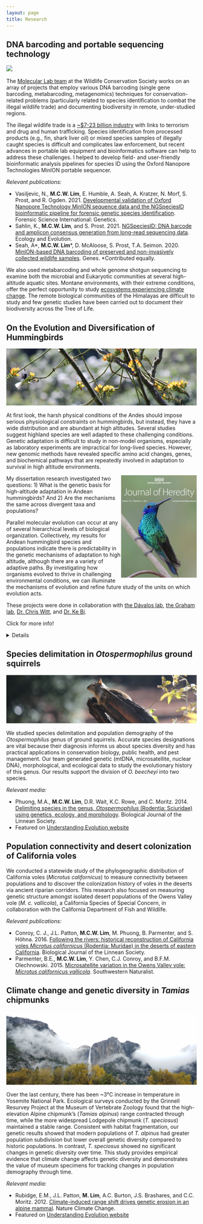 ```yaml
---
layout: page
title: Research
---
```


## DNA barcoding and portable sequencing technology

![](/assets/img/bz.jpg)

The [Molecular Lab team](https://oneworldonehealth.wcs.org/Initiatives/WCS-Molecular-Program.aspx) at the Wildlife Conservation Society works on an array of projects that employ various DNA barcoding (single gene barcoding, metabarcoding, metagenomics) techniques for conservation-related problems (particularly related to species identification to combat the illegal wildlife trade) and documenting biodiversity in remote, under-studied regions.

The illegal wildlife trade is a [~$7-23 billion industry](https://www.awf.org/news/world-wildlife-day-highlights-severity-wildlife-crime) with links to terrorism and drug and human trafficking. Species identification from processed products (e.g., fin, shark liver oil) or mixed species samples of illegally caught species is difficult and complicates law enforcement, but recent advances in portable lab equipment and bioinformatics software can help to address these challenges. I helped to develop field- and user-friendly bioinformatic analysis pipelines for species ID using the Oxford Nanopore Technologies MinION portable sequencer.

*Relevant publications:*
- Vasiljevic, N., **M.C.W. Lim**, E. Humble, A. Seah, A. Kratzer, N. Morf, S. Prost, and R. Ogden. 2021. [Developmental validation of Oxford Nanopore Technology MinION sequence data and the NGSpeciesID bioinformatic pipeline for forensic genetic species identification](https://doi.org/10.1016/j.fsigen.2021.102493). Forensic Science International: Genetics.
- Sahlin, K., **M.C.W. Lim**, and S. Prost. 2021. [NGSpeciesID: DNA barcode and amplicon consensus generation from long-read sequencing data](https://doi.org/10.1002/ece3.7146). Ecology and Evolution.
- Seah, A*, **M.C.W. Lim**\*, D. McAloose, S. Prost, T.A. Seimon. 2020. [MinION-based DNA barcoding of preserved and non-invasively collected wildlife samples](https://doi.org/10.3390/genes11040445). Genes. *Contributed equally.

We also used metabarcoding and whole genome shotgun sequencing to examine both the microbial and Eukaryotic communities at several high-altitude aquatic sites. Montane environments, with their extreme conditions, offer the perfect opportunity to study [ecosystems experiencing climate change](https://newsroom.wcs.org/News-Releases/articleType/ArticleView/articleId/12472/Wildlife-Conservation-Society-Molecular-Biologist-Tracie-Seimon-Participates-in-Trailblazing-National-Geographic-and-Rolex-Expedition-to-Mt-Everest.aspx). The remote biological communities of the Himalayas are difficult to study and few genetic studies have been carried out to document their biodiversity across the Tree of Life.

## On the Evolution and Diversification of Hummingbirds

![](/assets/img/jacobin.jpg)

At first look, the harsh physical conditions of the Andes should impose serious physiological constraints on hummingbirds, but instead, they have a wide distribution and are abundant at high altitudes. Several studies suggest highland species are well adapted to these challenging conditions. Genetic adaptation is difficult to study in non-model organisms, especially as laboratory experiments are impractical for long-lived species. However, new genomic methods have revealed specific amino acid changes, genes, and biochemical pathways that are repeatedly involved in adaptation to survival in high altitude environments.

<img align="left" height="270" width="200" src="/assets/img/jhered_cover.png" style="float: right;">

My dissertation research investigated two questions: 1) What is the genetic basis for high-altitude adaptation in Andean hummingbirds? And 2) Are the mechanisms the same across divergent taxa and populations?

Parallel molecular evolution can occur at any of several hierarchical levels of biological organization. Collectively, my results for Andean hummingbird species and populations indicate there is predictability in the genetic mechanisms of adaptation to high altitude, although there are a variety of adaptive paths. By investigating how organisms evolved to thrive in challenging environmental conditions, we can illuminate the mechanisms of evolution and refine future study of the units on which evolution acts.

These projects were done in collaboration with [the Dávalos lab](https://lmdavalos.github.io/), [the Graham lab](https://www.wsl.ch/en/employees/graham.html), [Dr. Chris Witt](https://www.unmornithology.org/home), and [Dr. Ke Bi](https://www.linkedin.com/in/ke-bi-6b513376/).

Click for more info!

<details>

*Relevant media:*

- **Lim, M.C.W.**, K. Bi, C.C. Witt, C.H. Graham, and L.M. Dávalos. 2021. [Pervasive genomic signatures of local adaptation to altitude across highland specialist Andean hummingbird populations](https://doi.org/10.1093/jhered/esab008). Journal of Heredity.
  - We were featured as Editor's Choice for the May 2021 issue! Cover photo of a sparkling violetear (*Colibri coruscans*) by Brian Zwiebel - Sabrewing Nature Tours
- **Lim, M.C.W.**, C.C. Witt, C.H. Graham, and L.M. Dávalos. 2019. [Parallel molecular evolution in pathways, genes, and sites in high-elevation hummingbirds revealed by comparative transcriptomics](https://doi.org/10.1093/gbe/evz101). Genome Biol Evol.
  - Highlight article on our GBE paper: McGrath, C. 2019. [Highlight: Andean hummingbirds reveal distinct evolutionary pathways to high-altitude adaptation](https://doi.org/10.1093/gbe/evz126). Genome Biol Evol.
  - Honorable Mention for Best Graduate Paper published in 2019! :)

*Graduate student research funding:*

- American Genetic Association Evolutionary, Ecological, or Conservation Genomics Award
- American Museum of Natural History Frank M. Chapman Memorial Fund
- American Society of Naturalists Student Research Award
- National Science Foundation Doctoral Dissertation Improvement Grant
- Wilson Ornithological Society Research Grant
- American Ornithologists’ Union Research Award
- Stony Brook University Dept. of Ecology and Evolution Slobodkin Fund, Williams Fund
- National Science Foundation Graduate Research Fellowship

</details>

## Species delimitation in *Otospermophilus* ground squirrels

![](/assets/img/beecheyi.jpg)

We studied species delimitation and population demography of the *Otospermophilus* genus of ground squirrels. Accurate species designations are vital because their diagnosis informs us about species diversity and has practical applications in conservation biology, public health, and pest management. Our team generated genetic (mtDNA, microsatellite, nuclear DNA), morphological, and ecological data to study the evolutionary history of this genus. Our  results support the division of *O. beecheyi* into two species.

*Relevant media:*
- Phuong, M.A., **M.C.W. Lim**, D.R. Wait, K.C. Rowe, and C. Moritz. 2014. [Delimiting species in the genus, *Otospermophilus* (Rodentia: Sciuridae) using genetics, ecology, and morphology](https://academic.oup.com/biolinnean/article/113/4/1136/2416020?login=true). Biological Journal of the Linnean Society.
- Featured on [Understanding Evolution website](https://evolution.berkeley.edu/evolibrary/news/120201_tinychameleons)

## Population connectivity and desert colonization of California voles

We conducted a statewide study of the phylogeographic distribution of California voles (*Microtus californicus*) to measure connectivity between populations and to discover the colonization history of voles in the deserts via ancient riparian corridors. This research also focused on measuring genetic structure amongst isolated desert populations of the Owens Valley vole (*M. c. vallicola*), a California Species of Special Concern, in collaboration with the California Department of Fish and Wildlife.

*Relevant publications:*
- Conroy, C. J., J.L. Patton, **M.C.W. Lim**, M. Phuong, B. Parmenter, and S. Höhna. 2016. [Following the rivers: historical reconstruction of California voles *Microtus californicus* (Rodentia: Muridae) in the deserts of eastern California](https://academic.oup.com/biolinnean/article/119/1/80/2701676?login=true). Biological Journal of the Linnean Society.
- Parmenter, B.E., **M.C.W. Lim**, Y. Chen, C.J. Conroy, and B.F.M. Olechnowski. 2015. [Microsatellite variation in the Owens Valley vole: *Microtus californicus vallicola*](https://bioone.org/journals/the-southwestern-naturalist/volume-60/issue-2-3/SWNAT-D-14-0004.1/Microsatellite-variation-in-the-Owens-Valley-Vole-iMicrotus-californicus-vallicola/10.1894/SWNAT-D-14-0004.1.short). Southwestern Naturalist.

## Climate change and genetic diversity in *Tamias* chipmunks

![](/assets/img/yosemite.jpg)

Over the last century, there has been ~3°C increase in temperature in Yosemite National Park. Ecological surveys conducted by the Grinnell Resurvey Project at the Museum of Vertebrate Zoology found that the high-elevation Alpine chipmunk’s (*Tamias alpinus*) range contracted through time, while the more widespread Lodgepole chipmunk (*T. speciosus*) maintained a stable range. Consistent with habitat fragmentation, our genetic results showed that modern populations of *T. alpinus* had greater population subdivision but lower overall genetic diversity compared to historic populations. In contrast, *T. speciosus* showed no significant changes in genetic diversity over time. This study provides empirical evidence that climate change affects genetic diversity and demonstrates the value of museum specimens for tracking changes in population demography through time.

*Relevant media:*
- Rubidge, E.M., J.L. Patton, **M. Lim**, A.C. Burton, J.S. Brashares, and C.C. Moritz. 2012. [Climate-induced range shift drives genetic erosion in an alpine mammal](https://www.nature.com/articles/nclimate1415). Nature Climate Change.
- Featured on [Understanding Evolution website](https://evolution.berkeley.edu/evolibrary/news/120301_chipmunks)
